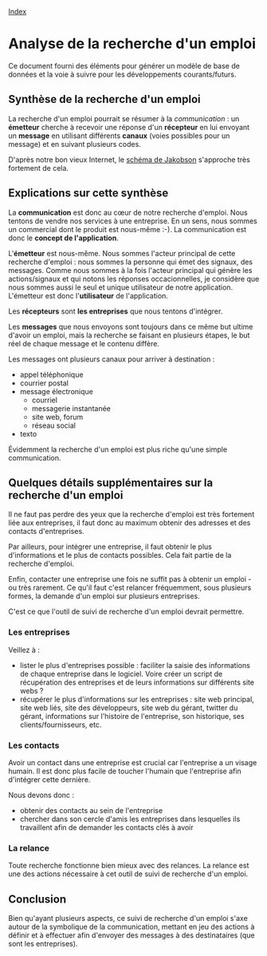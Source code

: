 [Index](index.html)

# Analyse de la recherche d'un emploi

Ce document fourni des éléments pour générer un modèle de base de données et la voie à suivre pour les développements courants/futurs.

## Synthèse de la recherche d'un emploi

La recherche d'un emploi pourrait se résumer à la *communication* : un **émetteur** cherche à recevoir une réponse d'un **récepteur** en lui envoyant un **message** en utilisant différents **canaux** (voies possibles pour un message) et en suivant plusieurs codes.

D'après notre bon vieux Internet, le [schéma de Jakobson](https://fr.wikipedia.org/wiki/Sch%C3%A9ma_de_Jakobson) s'approche très fortement de cela.

##  Explications sur cette synthèse

La **communication** est donc au cœur de notre recherche d'emploi. Nous tentons de vendre nos services à une entreprise. En un sens, nous sommes un commercial dont le produit est nous-même :-). La communication est donc le **concept de l'application**.

L'**émetteur** est nous-même. Nous sommes l'acteur principal de cette recherche d'emploi : nous sommes la personne qui émet des signaux, des messages. Comme nous sommes à la fois l'acteur principal qui génère les actions/signaux et qui notons les réponses occacionnelles, je considère que nous sommes aussi le seul et unique utilisateur de notre application. L'émetteur est donc l'**utilisateur** de l'application.

Les **récepteurs** sont **les entreprises** que nous tentons d'intégrer.

Les **messages** que nous envoyons sont toujours dans ce même but ultime d'avoir un emploi, mais la recherche se faisant en plusieurs étapes, le but réel de chaque message et le contenu diffère.

Les messages ont plusieurs canaux pour arriver à destination : 

  * appel téléphonique
  * courrier postal
  * message électronique
    * courriel
    * messagerie instantanée
    * site web, forum
    * réseau social
  * texto

Évidemment la recherche d'un emploi est plus riche qu'une simple communication.

## Quelques détails supplémentaires sur la recherche d'un emploi

Il ne faut pas perdre des yeux que la recherche d'emploi est très fortement liée aux entreprises, il faut donc au maximum obtenir des adresses et des contacts d'entreprises.

Par ailleurs, pour intégrer une entreprise, il faut obtenir le plus d'informations et le plus de contacts possibles. Cela fait partie de la recherche d'emploi.

Enfin, contacter une entreprise une fois ne suffit pas à obtenir un emploi - ou très rarement. Ce qu'il faut c'est relancer fréquemment, sous plusieurs formes, la demande d'un emploi sur plusieurs entreprises.

C'est ce que l'outil de suivi de recherche d'un emploi devrait permettre.

### Les entreprises

Veillez à : 

  * lister le plus d'entreprises possible : faciliter la saisie des informations de chaque entreprise dans le logiciel. Voire créer un script de récupération des entreprises et de leurs informations sur différents site webs ?
  * récupérer le plus d'informations sur les entreprises : site web principal, site web liés, site des développeurs, site web du gérant, twitter du gérant, informations sur l'histoire de l'entreprise, son historique, ses clients/fournisseurs, etc.

### Les contacts

Avoir un contact dans une entreprise est crucial car l'entreprise a un visage humain. Il est donc plus facile de toucher l'humain que l'entreprise afin d'intégrer cette dernière.

Nous devons donc : 

  * obtenir des contacts au sein de l'entreprise
  * chercher dans son cercle d'amis les entreprises dans lesquelles ils travaillent afin de demander les contacts clés à avoir

### La relance

Toute recherche fonctionne bien mieux avec des relances. La relance est une des actions nécessaire à cet outil de suivi de recherche d'un emploi.

## Conclusion

Bien qu'ayant plusieurs aspects, ce suivi de recherche d'un emploi s'axe autour de la symbolique de la communication, mettant en jeu des actions à définir et à effectuer afin d'envoyer des messages à des destinataires (que sont les entreprises).
